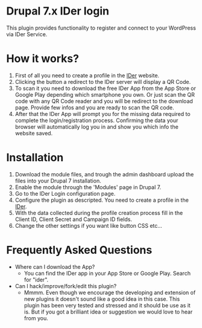 # Drupal 7.x IDer login

This plugin provides functionality to register and connect to your WordPress via IDer Service.

# How it works?
  1. First of all you need to create a profile in the [IDer](https://ider.com) website.
  2. Clicking the button a redirect to the IDer server will display a QR Code.
  3. To scan it you need to download the free IDer App from the App Store or Google Play depending which smartphone you own. Or just scan the QR code with any QR Code reader and you will be redirect to the download page. Provide few infos and you are ready to scan the QR code.
  4. After that the IDer App will prompt you for the missing data required to complete the login/registration process. Confirming the data your browser will automatically log you in and show you which info the website saved.

# Installation

1. Download the module files, and trough the admin dashboard upload the files into your Drupal 7 installation.
2. Enable the module through the 'Modules' page in Drupal 7.
3. Go to the IDer Login configuration page.
4. Configure the plugin as descripted. You need to create a profile in the [IDer](https://ider.com).
5. With the data collected during the profile creation process fill in the Client ID, Client Secret and Campaign ID fields.
6. Change the other settings if you want like button CSS etc...

# Frequently Asked Questions

* Where can I download the App?
    *  You can find the IDer app in your App Store or Google Play. Search for "ider".
* Can I hack/improve/fork/edit this plugin?
    *  Mmmm. Even though we encourage the developing and extension of new plugins it doesn't sound like a good idea in this case. This plugin has been very tested and stressed and it should be use as it is. But if you got a brilliant idea or suggestion we would love to hear from you.